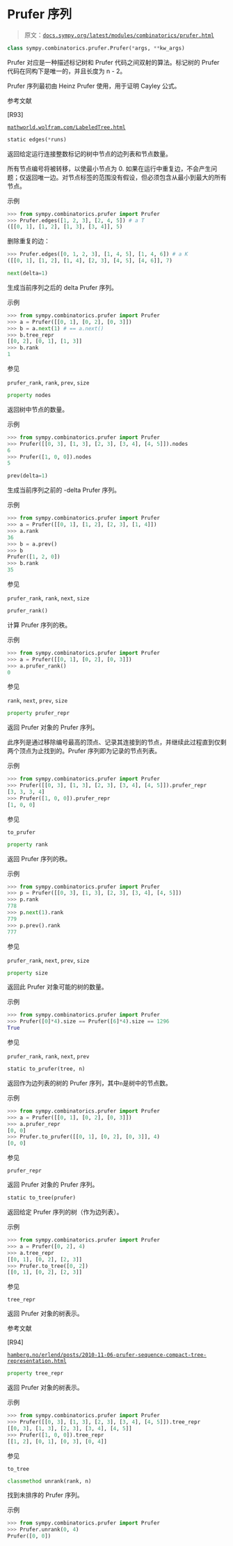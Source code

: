 # Prufer 序列

> 原文：[`docs.sympy.org/latest/modules/combinatorics/prufer.html`](https://docs.sympy.org/latest/modules/combinatorics/prufer.html)

```py
class sympy.combinatorics.prufer.Prufer(*args, **kw_args)
```

Prufer 对应是一种描述标记树和 Prufer 代码之间双射的算法。标记树的 Prufer 代码在同构下是唯一的，并且长度为 n - 2。

Prufer 序列最初由 Heinz Prufer 使用，用于证明 Cayley 公式。

参考文献

[R93]

[`mathworld.wolfram.com/LabeledTree.html`](https://mathworld.wolfram.com/LabeledTree.html)

```py
static edges(*runs)
```

返回给定运行连接整数标记的树中节点的边列表和节点数量。

所有节点编号将被转移，以使最小节点为 0\. 如果在运行中重复边，不会产生问题；仅返回唯一边。对节点标签的范围没有假设，但必须包含从最小到最大的所有节点。

示例

```py
>>> from sympy.combinatorics.prufer import Prufer
>>> Prufer.edges([1, 2, 3], [2, 4, 5]) # a T
([[0, 1], [1, 2], [1, 3], [3, 4]], 5) 
```

删除重复的边：

```py
>>> Prufer.edges([0, 1, 2, 3], [1, 4, 5], [1, 4, 6]) # a K
([[0, 1], [1, 2], [1, 4], [2, 3], [4, 5], [4, 6]], 7) 
```

```py
next(delta=1)
```

生成当前序列之后的 delta Prufer 序列。

示例

```py
>>> from sympy.combinatorics.prufer import Prufer
>>> a = Prufer([[0, 1], [0, 2], [0, 3]])
>>> b = a.next(1) # == a.next()
>>> b.tree_repr
[[0, 2], [0, 1], [1, 3]]
>>> b.rank
1 
```

参见

`prufer_rank`, `rank`, `prev`, `size`

```py
property nodes
```

返回树中节点的数量。

示例

```py
>>> from sympy.combinatorics.prufer import Prufer
>>> Prufer([[0, 3], [1, 3], [2, 3], [3, 4], [4, 5]]).nodes
6
>>> Prufer([1, 0, 0]).nodes
5 
```

```py
prev(delta=1)
```

生成当前序列之前的 -delta Prufer 序列。

示例

```py
>>> from sympy.combinatorics.prufer import Prufer
>>> a = Prufer([[0, 1], [1, 2], [2, 3], [1, 4]])
>>> a.rank
36
>>> b = a.prev()
>>> b
Prufer([1, 2, 0])
>>> b.rank
35 
```

参见

`prufer_rank`, `rank`, `next`, `size`

```py
prufer_rank()
```

计算 Prufer 序列的秩。

示例

```py
>>> from sympy.combinatorics.prufer import Prufer
>>> a = Prufer([[0, 1], [0, 2], [0, 3]])
>>> a.prufer_rank()
0 
```

参见

`rank`, `next`, `prev`, `size`

```py
property prufer_repr
```

返回 Prufer 对象的 Prufer 序列。

此序列是通过移除编号最高的顶点、记录其连接到的节点，并继续此过程直到仅剩两个顶点为止找到的。Prufer 序列即为记录的节点列表。

示例

```py
>>> from sympy.combinatorics.prufer import Prufer
>>> Prufer([[0, 3], [1, 3], [2, 3], [3, 4], [4, 5]]).prufer_repr
[3, 3, 3, 4]
>>> Prufer([1, 0, 0]).prufer_repr
[1, 0, 0] 
```

参见

`to_prufer`

```py
property rank
```

返回 Prufer 序列的秩。

示例

```py
>>> from sympy.combinatorics.prufer import Prufer
>>> p = Prufer([[0, 3], [1, 3], [2, 3], [3, 4], [4, 5]])
>>> p.rank
778
>>> p.next(1).rank
779
>>> p.prev().rank
777 
```

参见

`prufer_rank`, `next`, `prev`, `size`

```py
property size
```

返回此 Prufer 对象可能的树的数量。

示例

```py
>>> from sympy.combinatorics.prufer import Prufer
>>> Prufer([0]*4).size == Prufer([6]*4).size == 1296
True 
```

参见

`prufer_rank`, `rank`, `next`, `prev`

```py
static to_prufer(tree, n)
```

返回作为边列表的树的 Prufer 序列，其中`n`是树中的节点数。

示例

```py
>>> from sympy.combinatorics.prufer import Prufer
>>> a = Prufer([[0, 1], [0, 2], [0, 3]])
>>> a.prufer_repr
[0, 0]
>>> Prufer.to_prufer([[0, 1], [0, 2], [0, 3]], 4)
[0, 0] 
```

参见

`prufer_repr`

返回 Prufer 对象的 Prufer 序列。

```py
static to_tree(prufer)
```

返回给定 Prufer 序列的树（作为边列表）。

示例

```py
>>> from sympy.combinatorics.prufer import Prufer
>>> a = Prufer([0, 2], 4)
>>> a.tree_repr
[[0, 1], [0, 2], [2, 3]]
>>> Prufer.to_tree([0, 2])
[[0, 1], [0, 2], [2, 3]] 
```

参见

`tree_repr`

返回 Prufer 对象的树表示。

参考文献

[R94]

[`hamberg.no/erlend/posts/2010-11-06-prufer-sequence-compact-tree-representation.html`](https://hamberg.no/erlend/posts/2010-11-06-prufer-sequence-compact-tree-representation.html)

```py
property tree_repr
```

返回 Prufer 对象的树表示。

示例

```py
>>> from sympy.combinatorics.prufer import Prufer
>>> Prufer([[0, 3], [1, 3], [2, 3], [3, 4], [4, 5]]).tree_repr
[[0, 3], [1, 3], [2, 3], [3, 4], [4, 5]]
>>> Prufer([1, 0, 0]).tree_repr
[[1, 2], [0, 1], [0, 3], [0, 4]] 
```

参见

`to_tree`

```py
classmethod unrank(rank, n)
```

找到未排序的 Prufer 序列。

示例

```py
>>> from sympy.combinatorics.prufer import Prufer
>>> Prufer.unrank(0, 4)
Prufer([0, 0]) 
```
